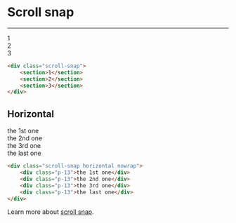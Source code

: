 # Scroll snap

---

<div class="scroll-snap fs-14 h-16">
    <section class="bg flexbox center">1</section>
    <section class="bg-soft flexbox center">2</section>
    <section class="bg flexbox center">3</section>
</div>

```html
<div class="scroll-snap">
    <section>1</section>
    <section>2</section>
    <section>3</section>
</div>
```

## Horizontal

<div class="scroll-snap horizontal fs-12 nowrap">
    <div class="bg p-13">the 1st one</div>
    <div class="bg-soft p-13">the 2nd one</div>
    <div class="bg p-13">the 3rd one</div>
    <div class="bg-soft p-13">the last one</div>
</div>

```html
<div class="scroll-snap horizontal nowrap">
    <div class="p-13">the 1st one</div>
    <div class="p-13">the 2nd one</div>
    <div class="p-13">the 3rd one</div>
    <div class="p-13">the last one</div>
</div>
```

Learn more about [scroll snap](https://developer.mozilla.org/en-US/docs/Web/CSS/CSS_Scroll_Snap).